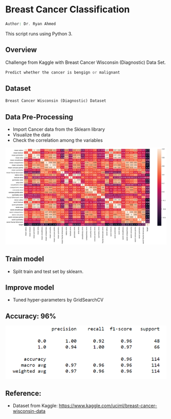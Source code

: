 # Breast Cancer Classification

```php
Author: Dr. Ryan Ahmed
```

This script runs using Python 3.

## Overview

Challenge from Kaggle with Breast Cancer Wisconsin (Diagnostic) Data Set.

```php
Predict whether the cancer is bengign or malignant
```

## Dataset

```php
Breast Cancer Wisconsin (Diagnostic) Dataset
```

## Data Pre-Processing

- Import Cancer data from the Sklearn library
- Visualize the data
- Check the correlation among the variables

![variables](https://github.com/quinlele/Breast-Cancer-Classification/blob/master/variables.png)

## Train model

- Split train and test set by sklearn.

## Improve model

- Tuned hyper-parameters by GridSearchCV

## Accuracy: 96%

![accuracy](https://github.com/quinlele/Breast-Cancer-Classification/blob/master/accuracy%20report.png)

## Reference:

- Dataset from Kaggle: https://www.kaggle.com/uciml/breast-cancer-wisconsin-data
